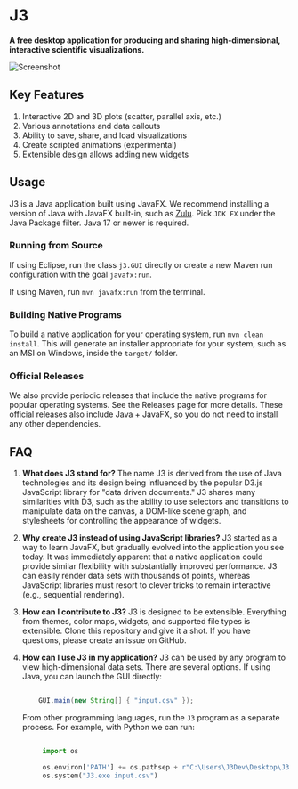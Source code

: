 # J3

**A free desktop application for producing and sharing high-dimensional, interactive scientific visualizations.**

![Screenshot](http://i.imgur.com/W2zqCTT.jpg)

## Key Features

1. Interactive 2D and 3D plots (scatter, parallel axis, etc.)
2. Various annotations and data callouts
3. Ability to save, share, and load visualizations
4. Create scripted animations (experimental)
5. Extensible design allows adding new widgets

## Usage

J3 is a Java application built using JavaFX.  We recommend installing a version of Java with JavaFX built-in,
such as [Zulu](https://www.azul.com/downloads).  Pick `JDK FX` under the Java Package filter.  Java 17 or newer
is required.

### Running from Source

If using Eclipse, run the class `j3.GUI` directly or create a new Maven run configuration with
the goal `javafx:run`.

If using Maven, run `mvn javafx:run` from the terminal.

### Building Native Programs

To build a native application for your operating system, run `mvn clean install`.  This will generate an installer
appropriate for your system, such as an MSI on Windows, inside the `target/` folder.

### Official Releases

We also provide periodic releases that include the native programs for popular operating systems.  See the 
Releases page for more details.  These official releases also include Java + JavaFX, so you do not need to install
any other dependencies.

## FAQ

1. **What does J3 stand for?**  The name J3 is derived from the use of Java technologies and its design being influenced
   by the popular D3.js JavaScript library for "data driven documents."  J3 shares many similarities with D3, such as
   the ability to use selectors and transitions to manipulate data on the canvas, a DOM-like scene graph, and
   stylesheets for controlling the appearance of widgets.
   
2. **Why create J3 instead of using JavaScript libraries?**  J3 started as a way to learn JavaFX, but gradually evolved
   into the application you see today.  It was immediately apparent that a native application could provide similar
   flexibility with substantially improved performance.  J3 can easily render data sets with thousands of points,
   whereas JavaScript libraries must resort to clever tricks to remain interactive (e.g., sequential rendering).
   
3. **How can I contribute to J3?**  J3 is designed to be extensible.  Everything from themes, color maps, widgets, and
   supported file types is extensible.  Clone this repository and give it a shot.  If you have questions, please create
   an issue on GitHub.
   
4. **How can I use J3 in my application?**  J3 can be used by any program to view high-dimensional data sets.  There are
   several options.  If using Java, you can launch the GUI directly:
   
   ```java
   
       GUI.main(new String[] { "input.csv" });
   ```
   
   From other programming languages, run the `J3` program as a separate process.  For example, with Python we can run:
   
   ```python
   
        import os

        os.environ['PATH'] += os.pathsep + r"C:\Users\J3Dev\Desktop\J3"
        os.system("J3.exe input.csv")
   ```
   